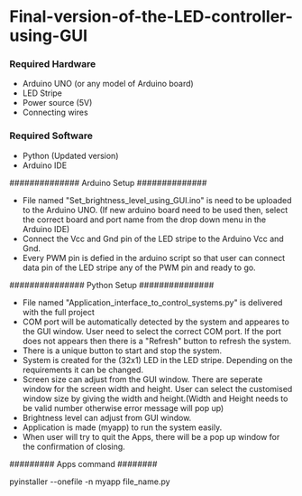 # Final-version-of-the-LED-controller-using-GUI

### Required Hardware ###

- Arduino UNO (or any model of Arduino board)
- LED Stripe
- Power source (5V)
- Connecting wires

### Required Software ###

- Python (Updated version)
- Arduino IDE 

##############
Arduino Setup
##############

- File named "Set_brightness_level_using_GUI.ino" is need to be uploaded to the Arduino UNO.
  (If new arduino board need to be used then, select the correct board and port name from the
   drop down menu in the Arduino IDE)
- Connect the Vcc and Gnd pin of the LED stripe to the Arduino Vcc and Gnd.
- Every PWM pin is defied in the arduino script so that user can connect data pin of the LED stripe any of the PWM 
  pin and ready to go.

###############
Python Setup
###############

- File named "Application_interface_to_control_systems.py" is delivered with the full project 
- COM port will be automatically detected by the system and appeares to the GUI window. User need to select the 
  correct COM port. If the port does not appears then there is a "Refresh" button to refresh the system.
- There is a unique button to start and stop the system.
- System is created for the (32x1) LED in the LED stripe. Depending on the requirements it can be changed.
- Screen size can adjust from the GUI window. There are seperate window for the screen width and height. User can select the
  customised window size by giving the width and height.(Width and Height needs to be valid number otherwise error message will pop up)
- Brightness level can adjust from GUI window.
- Application is made (myapp) to run the system easily.
- When user will try to quit the Apps, there will be a pop up window for the confirmation of closing.

#########
Apps command
########

pyinstaller --onefile -n myapp file_name.py

